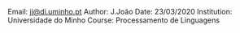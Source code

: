 Email: jj@di.uminho.pt
Author: J.João
Date: 23/03/2020
Institution: Universidade do Minho
Course: Processamento de Linguagens
